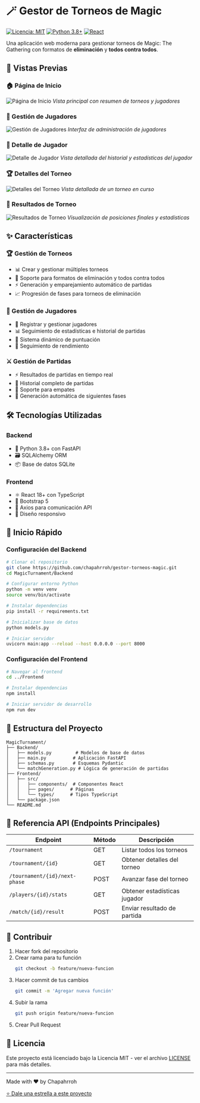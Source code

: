 # 🪄 Gestor de Torneos de Magic

[![Licencia: MIT](https://img.shields.io/badge/Licencia-MIT-yellow.svg)](https://opensource.org/licenses/MIT)
[![Python 3.8+](https://img.shields.io/badge/Python-3.8+-blue.svg)](https://www.python.org/)
[![React](https://img.shields.io/badge/React-18+-61DAFB.svg?logo=react)](https://reactjs.org/)

Una aplicación web moderna para gestionar torneos de Magic: The Gathering con formatos de **eliminación** y **todos contra todos**.

## 📸 Vistas Previas

### 🏠 Página de Inicio

![Página de Inicio](preview/Home.png)
_Vista principal con resumen de torneos y jugadores_

### 👥 Gestión de Jugadores

![Gestión de Jugadores](preview/players.png)
_Interfaz de administración de jugadores_

### 👤 Detalle de Jugador

![Detalle de Jugador](preview/playerdetail.png)
_Vista detallada del historial y estadísticas del jugador_

### 🏆 Detalles del Torneo

![Detalles del Torneo](preview/tournamet.png)
_Vista detallada de un torneo en curso_

### 🎯 Resultados de Torneo

![Resultados de Torneo](preview/turnamentdetail.png)
_Visualización de posiciones finales y estadísticas_

## ✨ Características

### 🏆 Gestión de Torneos

- 📊 Crear y gestionar múltiples torneos
- 🔄 Soporte para formatos de eliminación y todos contra todos
- ⚡ Generación y emparejamiento automático de partidas
- 📈 Progresión de fases para torneos de eliminación

### 👥 Gestión de Jugadores

- 📝 Registrar y gestionar jugadores
- 📊 Seguimiento de estadísticas e historial de partidas
- 🏅 Sistema dinámico de puntuación
- 🎯 Seguimiento de rendimiento

### ⚔️ Gestión de Partidas

- ⚡ Resultados de partidas en tiempo real
- 📜 Historial completo de partidas
- 🤝 Soporte para empates
- 🔄 Generación automática de siguientes fases

## 🛠️ Tecnologías Utilizadas

### Backend

- 🐍 Python 3.8+ con FastAPI
- 🗃️ SQLAlchemy ORM
- 📦 Base de datos SQLite

### Frontend

- ⚛️ React 18+ con TypeScript
- 🎨 Bootstrap 5
- 🔄 Axios para comunicación API
- 📱 Diseño responsivo

## 🚀 Inicio Rápido

### Configuración del Backend

```bash
# Clonar el repositorio
git clone https://github.com/chapahrroh/gestor-torneos-magic.git
cd MagicTurnament/Backend

# Configurar entorno Python
python -m venv venv
source venv/bin/activate

# Instalar dependencias
pip install -r requirements.txt

# Inicializar base de datos
python models.py

# Iniciar servidor
uvicorn main:app --reload --host 0.0.0.0 --port 8000
```

### Configuración del Frontend

```bash
# Navegar al frontend
cd ../Frontend

# Instalar dependencias
npm install

# Iniciar servidor de desarrollo
npm run dev
```

## 📂 Estructura del Proyecto

```
MagicTurnament/
├── Backend/
│   ├── models.py         # Modelos de base de datos
│   ├── main.py          # Aplicación FastAPI
│   ├── schemas.py       # Esquemas Pydantic
│   └── matchGeneration.py # Lógica de generación de partidas
├── Frontend/
│   ├── src/
│   │   ├── components/  # Componentes React
│   │   ├── pages/      # Páginas
│   │   └── types/      # Tipos TypeScript
│   └── package.json
└── README.md
```

## 🔌 Referencia API (Endpoints Principales)

| Endpoint                      | Método | Descripción                  |
| ----------------------------- | ------ | ---------------------------- |
| `/tournament`                 | GET    | Listar todos los torneos     |
| `/tournament/{id}`            | GET    | Obtener detalles del torneo  |
| `/tournament/{id}/next-phase` | POST   | Avanzar fase del torneo      |
| `/players/{id}/stats`         | GET    | Obtener estadísticas jugador |
| `/match/{id}/result`          | POST   | Enviar resultado de partida  |

## 🤝 Contribuir

1. Hacer fork del repositorio
2. Crear rama para tu función
   ```bash
   git checkout -b feature/nueva-funcion
   ```
3. Hacer commit de tus cambios
   ```bash
   git commit -m 'Agregar nueva función'
   ```
4. Subir la rama
   ```bash
   git push origin feature/nueva-funcion
   ```
5. Crear Pull Request

## 📝 Licencia

Este proyecto está licenciado bajo la Licencia MIT - ver el archivo [LICENSE](LICENSE) para más detalles.

---

Made with ❤️ by Chapahrroh

[⭐ Dale una estrella a este proyecto](https://github.com/chapahrroh/gestor-torneos-magic)
